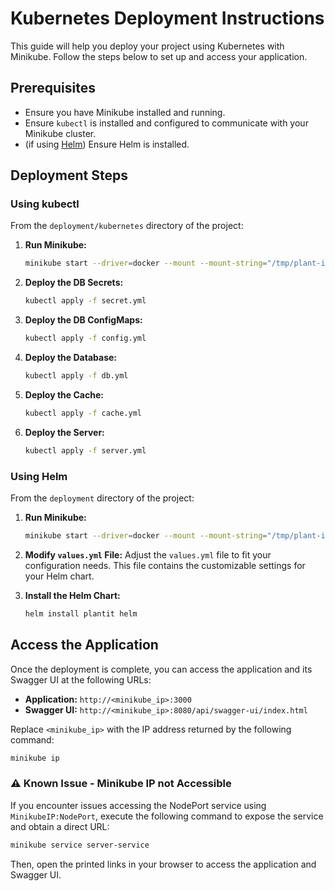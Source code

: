 # Kubernetes Deployment Instructions
This guide will help you deploy your project using Kubernetes with Minikube. Follow the steps below to set up and access your application.

## Prerequisites
- Ensure you have Minikube installed and running.
- Ensure `kubectl` is installed and configured to communicate with your Minikube cluster.
- (if using [Helm](https://helm.sh/)) Ensure Helm is installed.

## Deployment Steps

### Using kubectl
From the `deployment/kubernetes` directory of the project:

1. **Run Minikube:**
   ```sh
   minikube start --driver=docker --mount --mount-string="/tmp/plant-it-data:/mnt/data"
   ```

2. **Deploy the DB Secrets:**
   ```sh
   kubectl apply -f secret.yml
   ```

3. **Deploy the DB ConfigMaps:**
   ```sh
   kubectl apply -f config.yml
   ```

4. **Deploy the Database:**
   ```sh
   kubectl apply -f db.yml
   ```

5. **Deploy the Cache:**
   ```sh
   kubectl apply -f cache.yml
   ```

6. **Deploy the Server:**
   ```sh
   kubectl apply -f server.yml
   ```

### Using Helm
From the `deployment` directory of the project:

1. **Run Minikube:**
   ```sh
   minikube start --driver=docker --mount --mount-string="/tmp/plant-it-data:/mnt/data"
   ```

2. **Modify `values.yml` File:**
   Adjust the `values.yml` file to fit your configuration needs. This file contains the customizable settings for your Helm chart.

3. **Install the Helm Chart:**
   ```sh
   helm install plantit helm
   ```

## Access the Application
Once the deployment is complete, you can access the application and its Swagger UI at the following URLs:

- **Application:** `http://<minikube_ip>:3000`
- **Swagger UI:** `http://<minikube_ip>:8080/api/swagger-ui/index.html`

Replace `<minikube_ip>` with the IP address returned by the following command:

```sh
minikube ip
```

### ⚠ Known Issue - Minikube IP not Accessible
If you encounter issues accessing the NodePort service using `MinikubeIP:NodePort`, execute the following command to expose the service and obtain a direct URL:

```sh
minikube service server-service
```

Then, open the printed links in your browser to access the application and Swagger UI.
